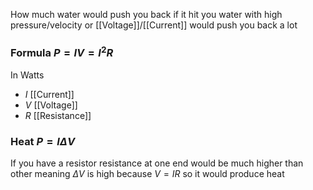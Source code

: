 How much water would push you back if it hit you
water with high pressure/velocity or [[Voltage]]/[[Current]]
would push you back a lot
### Formula $P=IV=I^2R$
In Watts
- $I$ [[Current]]
- $V$ [[Voltage]]
- $R$ [[Resistance]]
### Heat $P=I\Delta V$
If you have a resistor resistance at one end 
would be much higher than other
meaning $\Delta V$ is high because $V=IR$ 
so it would produce heat
